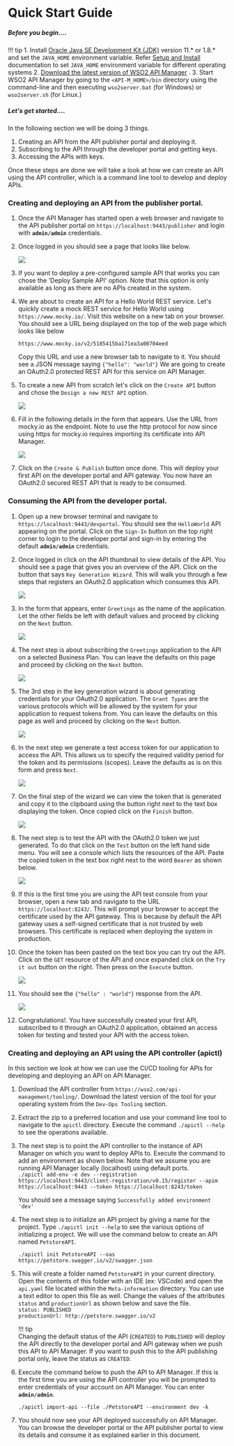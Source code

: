 # Quick Start Guide

##### Before you begin....

!!! tip
        1.  Install [Oracle Java SE Development Kit (JDK)](http://java.sun.com/javase/downloads/index.jsp) version 11.\* or 1.8.\* and set the `JAVA_HOME` environment variable. Refer [Setup and Install](../../SetupAndInstall/InstallationGuide/InstallingTheProduct/installing-on-linux-or-os-x/) documentation to set `JAVA_HOME` environment variable for different operating systems
        2.  [Download the latest version of WSO2 API Manager](https://wso2.com/api-management/install/) .
        3.  Start WSO2 API Manager by going to the `<API-M_HOME>/bin` directory using the command-line and then executing `wso2server.bat` (for Windows) or `wso2server.sh` (for Linux.)


##### Let's get started....

In the following section we will be doing 3 things.

1. Creating an API from the API publisher portal and deploying it.
2. Subscribing to the API through the developer portal and getting keys.
3. Accessing the APIs with keys.

Once these steps are done we will take a look at how we can create an API using the API controller, which is a command line tool to develop and deploy APIs.

### Creating and deploying an API from the publisher portal.

1.  Once the API Manager has started open a web browser and navigate to the API publisher portal on `https://localhost:9443/publisher` and login with **`admin/admin`** credentials.

2. Once logged in you should see a page that looks like below.                                                      

    ![](../assets/img/get_started/api_publisher_home.png)

3.  If you want to deploy a pre-configured sample API that works you can chose the 'Deploy Sample API' option. Note that this option is only available as long as there are no APIs created in the system.

4. We are about to create an API for a Hello World REST service. Let's quickly create a mock REST service for Hello World using `https://www.mocky.io/`. Visit this website on a new tab on your browser. You should see a URL being displayed on the top of the web page which looks like below

    `https://www.mocky.io/v2/5185415ba171ea3a00704eed`

    Copy this URL and use a new browser tab to navigate to it. You should see a JSON message saying `{"hello": "world"}` We are going to create an OAuth2.0 protected REST API for this service on API Manager.

5. To create a new API from scratch let's click on the `Create API` button and chose the `Design a new REST API` option.
  
    
    ![](../assets/img/get_started/design_new_rest_api.png)


6.  Fill in the following details in the form that appears. Use the URL from mocky.io as the endpoint. Note to use the http protocol for now since using https for mocky.io requires importing its certificate into API Manager.

    ![](../assets/img/get_started/api_create.png)  

7.  Click on the `Create & Publish` button once done. This will deploy your first API on the developer portal and API gateway. You now have an OAuth2.0 secured REST API that is ready to be consumed.

### Consuming the API from the developer portal.

1.  Open up a new browser terminal and navigate to `https://localhost:9443/devportal`. You should see the `HelloWorld` API appearing on the portal. Click on the `Sign-In` button on the top right corner to login to the developer portal and sign-in by entering the default **`admin/admin`** credentials.

2. Once logged in click on the API thumbnail to view details of the API. You should see a page that gives you an overview of the API. Click on the button that says `Key Generation Wizard`. This will walk you through a few steps that registers an OAuth2.0 application which consumes this API.  

    ![](../assets/img/get_started/key_gen_wizard.png)


3.  In the form that appears, enter `Greetings` as the name of the application. Let the other fields be left with default values and proceed by clicking on the `Next` button.  

    ![](../assets/img/get_started/key_gen_wizard_1.png)  

4.  The next step is about subscribing the `Greetings` application to the API on a selected Business Plan. You can leave the defaults on this page and proceed by clicking on the `Next` button.  

    ![](../assets/img/get_started/key_gen_wizard_2.png)  

5. The 3rd step in the key generation wizard is about generating credentials for your OAuth2.0 application. The `Grant Types` are the various protocols which will be allowed by the system for your application to request tokens from. You can leave the defaults on this page as well and proceed by clicking on the `Next` button.  

    ![](../assets/img/get_started/key_gen_wizard_3.png)  

6. In the next step we generate a test access token for our application to access the API. This allows us to specify the required validity period for the token and its permissions (scopes). Leave the defaults as is on this form and press `Next`.  

    ![](../assets/img/get_started/key_gen_wizard_4.png)  

7. On the final step of the wizard we can view the token that is generated and copy it to the clipboard using the button right next to the text box displaying the token. Once copied click on the `Finish` button.  

    ![](../assets/img/get_started/key_gen_wizard_5.png)  

8. The next step is to test the API with the OAuth2.0 token we just generated. To do that click on the `Test` button on the left hand side menu. You will see a console which lists the resources of the API. Paste the copied token in the text box right next to the word `Bearer` as shown below.  

    ![](../assets/img/get_started/test_api.png)  

9. If this is the first time you are using the API test console from your browser, open a new tab and navigate to the URL `https://localhost:8243/`. This will prompt  your browser to accept the certificate used by the API gateway. This is because by default the API gateway uses a self-signed certificate that is not trusted by web browsers. This certificate is replaced when deploying the system in production.

10. Once the token has been pasted on the text box you can try out the API. Click on the `GET` resource of the API and once expanded click on the `Try it out` button on the right. Then press on the `Execute` button.  

    ![](../assets/img/get_started/try_api.png)  

11. You should see the `{"hello" : "world"}` response from the API.  

    ![](../assets/img/get_started/try_it_success.png)  

12. Congratulations!. You have successfully created your first API, subscribed to it through an OAuth2.0 application, obtained an access token for testing and tested your API with the access token.  

### Creating and deploying an API using the API controller (apictl)  

In this section we look at how we can use the CI/CD tooling for APIs for developing and deploying an API on API Manager.  

1. Download the API controller from `https://wso2.com/api-management/tooling/`. Download the latest version of the tool for your operating system from the `Dev-Ops Tooling` section.  

2. Extract the zip to a preferred location and use your command line tool to navigate to the `apictl` directory. Execute the command `./apictl --help` to see the operations available.  

3. The next step is to point the API controller to the instance of API Manager on which you want to deploy APIs to. Execute the command to add an environment as shown below. Note that we assume you are running API Manager locally (localhost) using default ports.  
`./apictl add-env -e dev --registration https://localhost:9443/client-registration/v0.15/register --apim  https://localhost:9443 --token https://localhost:8243/token`  

    You should see a message saying `Successfully added environment 'dev'`  

4. The next step is to initialize an API project by giving a name for the project. Type `./apictl init --help` to see the various options of initializing a project. We will use the command below to create an API named `PetstoreAPI`.  

    `./apictl init PetstoreAPI --oas https://petstore.swagger.io/v2/swagger.json`  

5. This will create a folder named `PetstoreAPI` in your current directory. Open the contents of this folder with an IDE (ex: VSCode) and open the `api.yaml` file located within the `Meta-information` directory. You can use a text editor to open this file as well. Change the values of the attributes `status` and `productionUrl` as shown below and save the file.  
`status: PUBLISHED`  
`productionUrl: http://petstore.swagger.io/v2`  

    !!! tip  
        Changing the default status of the API (`CREATED`) to `PUBLISHED` will deploy the API directly to the developer portal and API gateway when we push this API to API Manager. If you want to push this to the API publishing portal only, leave the status as `CREATED`.    
        
6. Execute the command below to push the API to API Manager. If this is the first time you are using the API controller you will be prompted to enter credentials of your account on API Manager. You can enter **`admin/admin`**.  

    `./apictl import-api --file ./PetstoreAPI --environment dev -k`  

7. You should now see your API deployed successfully on API Manager. You can browse the developer portal or the API publisher portal to view its details and consume it as explained earlier in this document.

